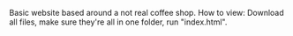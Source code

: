 Basic website based around a not real coffee shop. 
How to view: Download all files, make sure they're all in one folder, run "index.html". 

